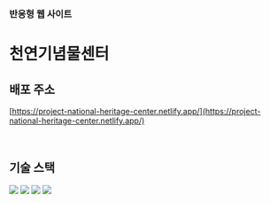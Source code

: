 ### 반응형 웹 사이트

# **천연기념물센터**

## **배포 주소**

[https://project-national-heritage-center.netlify.app/](https://project-national-heritage-center.netlify.app/)

<br>

## **기술 스택**

<p>

  <img src="https://img.shields.io/badge/html-E34F26?style=for-the-badge&logo=html5&logoColor=white"> 
  <img src="https://img.shields.io/badge/css-1572B6?style=for-the-badge&logo=css3&logoColor=white">
  <img src="https://img.shields.io/badge/Sass-CC6699?style=for-the-badge&logo=sass&logoColor=white"> 
  <img src="https://img.shields.io/badge/javascript-F7DF1E?style=for-the-badge&logo=javascript&logoColor=black">

</p>
